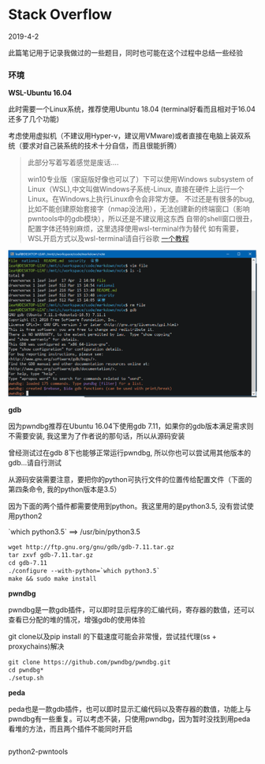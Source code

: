 # Stack Overflow

2019-4-2

此篇笔记用于记录我做过的一些题目，同时也可能在这个过程中总结一些经验



### 环境

**WSL-Ubuntu 16.04**

此时需要一个Linux系统，推荐使用Ubuntu 18.04 (terminal好看而且相对于16.04还多了几个功能)

考虑使用虚拟机（不建议用Hyper-v，建议用VMware)或者直接在电脑上装双系统（要求对自己装系统的技术十分自信，而且很能折腾）

> 此部分写着写着感觉是废话....
>
> win10专业版（家庭版好像也可以了）下可以使用Windows subsystem of Linux（WSL),中文叫做Windows子系统-Linux,  直接在硬件上运行一个Linux。在Windows上执行Linux命令会非常方便。
> 不过还是有很多的bug, 比如不能创建原始套接字（nmap没法用），无法创建新的终端窗口（影响pwntools中的gdb模块），所以还是不建议用这东西
> 自带的shell窗口很丑，配置字体还特别麻烦，这里选择使用wsl-terminal作为替代
> 如有需要，WSL开启方式以及wsl-terminal请自行谷歌    [一个教程](#https://blog.zhangyu.so/devops/2018/10/29/setup-wsl-on-win10/)



![配置完成](imgs/配置完成.PNG)

**gdb**


因为pwndbg推荐在Ubuntu 16.04下使用gdb 7.11，如果你的gdb版本满足需求则不需要安装, 我这里为了作者说的那句话，所以从源码安装

曾经测试过在gdb 8下也能够正常运行pwndbg, 所以你也可以尝试用其他版本的gdb...请自行测试

从源码安装需要注意，要把你的python可执行文件的位置传给配置文件（下面的第四条命令, 我的python版本是3.5）

因为下面的两个插件都需要使用到python。我这里用的是python3.5, 没有尝试使用python2

\`which python3.5\` ==> /usr/bin/python3.5

```
wget http://ftp.gnu.org/gnu/gdb/gdb-7.11.tar.gz
tar zxvf gdb-7.11.tar.gz
cd gdb-7.11
./configure --with-python=`which python3.5`
make && sudo make install
```

**pwndbg**

pwndbg是一款gdb插件，可以即时显示程序的汇编代码，寄存器的数值，还可以查看已分配的堆的情况，增强gdb的使用体验

git clone以及pip install 的下载速度可能会非常慢，尝试挂代理(ss + proxychains)解决

```
git clone https://github.com/pwndbg/pwndbg.git
cd pwndbg*
./setup.sh
```
**peda**

peda也是一款gdb插件，也可以即时显示汇编代码以及寄存器的数值，功能上与pwndbg有一些重复。可以考虑不装，只使用pwndbg，因为暂时没找到用peda看堆的方法，而且两个插件不能同时开启

```

```



python2-pwntools



